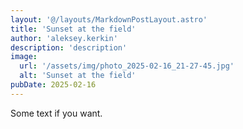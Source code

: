 ```yaml
---
layout: '@/layouts/MarkdownPostLayout.astro'
title: 'Sunset at the field'
author: 'aleksey.kerkin'
description: 'description'
image:
  url: '/assets/img/photo_2025-02-16_21-27-45.jpg'
  alt: 'Sunset at the field'
pubDate: 2025-02-16
---
```


Some text if you want.

